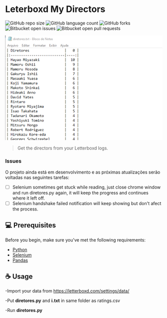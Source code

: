 # Leterboxd My Directors

![GitHub repo size](https://img.shields.io/github/repo-size/iuricode/README-template?style=for-the-badge)
![GitHub language count](https://img.shields.io/github/languages/count/iuricode/README-template?style=for-the-badge)
![GitHub forks](https://img.shields.io/github/forks/iuricode/README-template?style=for-the-badge)
![Bitbucket open issues](https://img.shields.io/bitbucket/issues/iuricode/README-template?style=for-the-badge)
![Bitbucket open pull requests](https://img.shields.io/bitbucket/pr-raw/iuricode/README-template?style=for-the-badge)

<img src="imagem.png" alt="imagem">

> Get the directors from your Letterboxd logs.

### Issues

O projeto ainda está em desenvolvimento e as próximas atualizações serão voltadas nas seguintes tarefas:

- [ ] Selenium sometimes get stuck while reading, just close chrome window and run diretores.py again, it will keep the progress and continues where it left off.
- [ ] Selenium handshake failed notification will keep showing but don't afect the process.

## 💻 Prerequisites

Before you begin, make sure you've met the following requirements:

- [Python](https://www.python.org/)
- [Selenium](https://pypi.org/project/selenium/)
- [Pandas](https://pypi.org/project/pandas/)

## ☕ Usage

-Import your data from https://letterboxd.com/settings/data/

-Put **diretores.py** and **i.txt** in same folder as ratings.csv

-Run **diretores.py**
